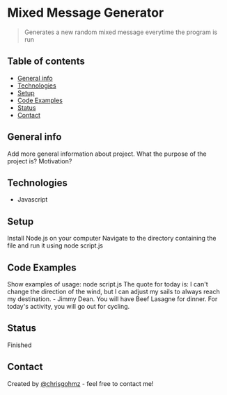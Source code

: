 # Mixed Message Generator
> Generates a new random mixed message everytime the program is run

## Table of contents
* [General info](#general-info)
* [Technologies](#technologies)
* [Setup](#setup)
* [Code Examples](#code-examples)
* [Status](#status)
* [Contact](#contact)

## General info
Add more general information about project. What the purpose of the project is? Motivation?

## Technologies
* Javascript

## Setup
Install Node.js on your computer
Navigate to the directory containing the file and run it using node script.js

## Code Examples
Show examples of usage:
node script.js
The quote for today is: I can't change the direction of the wind, but I can adjust my sails to always reach my destination. - Jimmy Dean. You will have Beef Lasagne for dinner. For today's activity, you will go out for cycling.

## Status
Finished

## Contact
Created by [@chrisgohmz](https://github.com/chrisgohmz/) - feel free to contact me!
